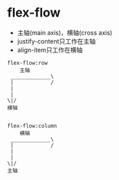 # flex-flow
- 主轴(main axis)，横轴(cross axis)
- justify-content只工作在主轴
- align-item只工作在横轴


````
flex-flow:row
    主轴
 _____________\
 |            /  
 |
 |
\|/
横轴


flex-flow:column
    横轴
 _____________\
 |            /  
 |
 |
\|/
主轴

````
